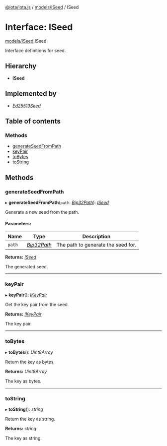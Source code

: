 [@iota/iota.js](../../README.md) / [models/ISeed](../../modules/models_iseed.md) / ISeed

# Interface: ISeed

[models/ISeed](../../modules/models_iseed.md).ISeed

Interface definitions for seed.

## Hierarchy

* **ISeed**

## Implemented by

* [*Ed25519Seed*](../../classes/seedtypes/ed25519seed.ed25519seed.md)

## Table of contents

### Methods

- [generateSeedFromPath](iseed.iseed.md#generateseedfrompath)
- [keyPair](iseed.iseed.md#keypair)
- [toBytes](iseed.iseed.md#tobytes)
- [toString](iseed.iseed.md#tostring)

## Methods

### generateSeedFromPath

▸ **generateSeedFromPath**(`path`: [*Bip32Path*](../../classes/crypto/bip32path.bip32path.md)): [*ISeed*](iseed.iseed.md)

Generate a new seed from the path.

#### Parameters:

Name | Type | Description |
------ | ------ | ------ |
`path` | [*Bip32Path*](../../classes/crypto/bip32path.bip32path.md) | The path to generate the seed for.   |

**Returns:** [*ISeed*](iseed.iseed.md)

The generated seed.

___

### keyPair

▸ **keyPair**(): [*IKeyPair*](ikeypair.ikeypair.md)

Get the key pair from the seed.

**Returns:** [*IKeyPair*](ikeypair.ikeypair.md)

The key pair.

___

### toBytes

▸ **toBytes**(): *Uint8Array*

Return the key as bytes.

**Returns:** *Uint8Array*

The key as bytes.

___

### toString

▸ **toString**(): *string*

Return the key as string.

**Returns:** *string*

The key as string.
